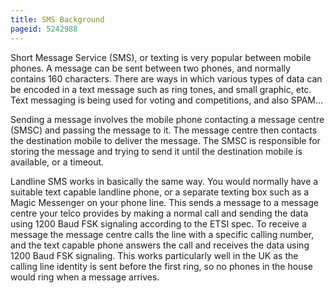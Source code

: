 ```yaml
---
title: SMS Background
pageid: 5242988
---
```


Short Message Service (SMS), or texting is very popular between mobile phones. A message can be sent between two phones, and normally contains 160 characters. There are ways in which various types of data can be encoded in a text message such as ring tones, and small graphic, etc. Text messaging is being used for voting and competitions, and also SPAM... 

Sending a message involves the mobile phone contacting a message centre (SMSC) and passing the message to it. The message centre then contacts the destination mobile to deliver the message. The SMSC is responsible for storing the message and trying to send it until the destination mobile is available, or a timeout. 

Landline SMS works in basically the same way. You would normally have a suitable text capable landline phone, or a separate texting box such as a Magic Messenger on your phone line. This sends a message to a message centre your telco provides by making a normal call and sending the data using 1200 Baud FSK signaling according to the ETSI spec. To receive a message the message centre calls the line with a specific calling number, and the text capable phone answers the call and receives the data using 1200 Baud FSK signaling. This works particularly well in the UK as the calling line identity is sent before the first ring, so no phones in the house would ring when a message arrives.
